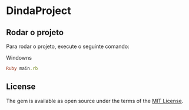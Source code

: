 # DindaProject

## Rodar o projeto

Para rodar o projeto, execute o seguinte comando:

Windowns
```ruby
Ruby main.rb
```

## License

The gem is available as open source under the terms of the [MIT License](https://opensource.org/licenses/MIT).

